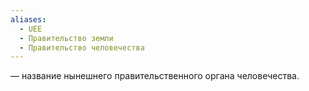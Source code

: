 ```yaml
---
aliases:
  - UEE
  - Правительство земли
  - Правительство человечества
---
```


 — название нынешнего правительственного органа человечества. 